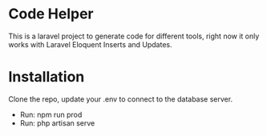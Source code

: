 <h1>Code Helper</h1>
This is a laravel project to generate code for different tools, right now it only works with Laravel Eloquent Inserts and Updates.
<h1>Installation</h1>
Clone the repo, update your .env to connect to the database server.
<ul>
<li>
Run: npm run prod
</li>
<li>Run: php artisan serve</li>
</ul>
